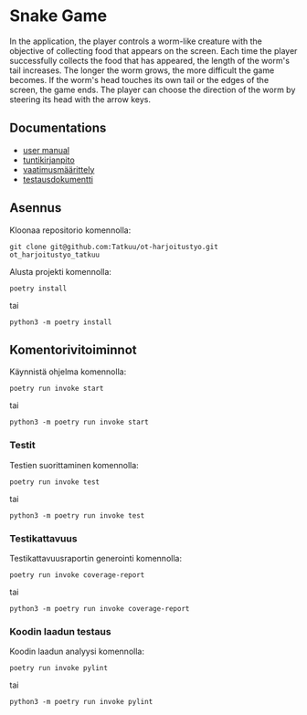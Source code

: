 # Snake Game
In the application, the player controls a worm-like creature with the objective of collecting food that appears on the screen. Each time the player successfully collects the food that has appeared, the length of the worm's tail increases. The longer the worm grows, the more difficult the game becomes. If the worm's head touches its own tail or the edges of the screen, the game ends. The player can choose the direction of the worm by steering its head with the arrow keys.

## Documentations

- [user manual](https://github.com/Tatkuu/ot-harjoitustyo/blob/master/dokumentaatio/kayttoohje.md)
- [tuntikirjanpito](https://github.com/Tatkuu/ot-harjoitustyo/blob/master/dokumentaatio/tuntikirjanpito.md)
- [vaatimusmäärittely](https://github.com/Tatkuu/ot-harjoitustyo/blob/master/dokumentaatio/vaatimusmaarittely.md)
- [testausdokumentti](https://github.com/Tatkuu/ot-harjoitustyo/blob/master/dokumentaatio/testaus.md)

## Asennus
Kloonaa repositorio komennolla:
```
git clone git@github.com:Tatkuu/ot-harjoitustyo.git ot_harjoitustyo_tatkuu
```
Alusta projekti komennolla:
```
poetry install
```
tai 
```
python3 -m poetry install
```

## Komentorivitoiminnot
Käynnistä ohjelma komennolla:
```
poetry run invoke start
```
tai
```
python3 -m poetry run invoke start
```

### Testit
Testien suorittaminen komennolla:
```
poetry run invoke test
```
tai
```
python3 -m poetry run invoke test
```
### Testikattavuus
Testikattavuusraportin generointi komennolla:
```
poetry run invoke coverage-report
``` 
tai
```
python3 -m poetry run invoke coverage-report
``` 
### Koodin laadun testaus
Koodin laadun analyysi komennolla:
```
poetry run invoke pylint
```  
tai
```
python3 -m poetry run invoke pylint
``` 
